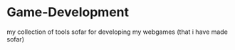# Game-Development
my collection of tools sofar for developing my webgames (that i have made sofar)
